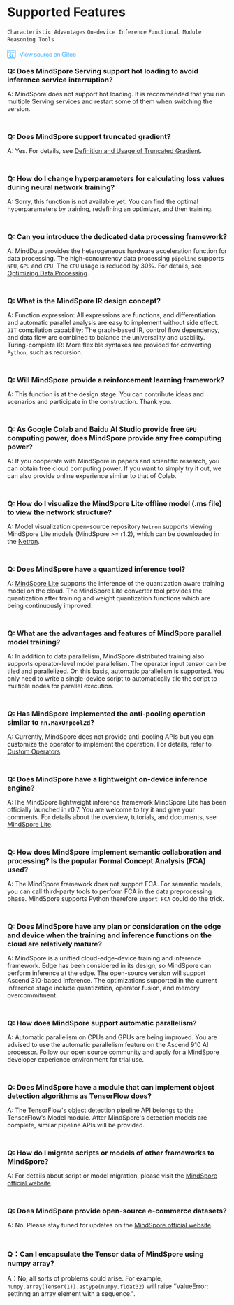 ﻿# Supported Features

`Characteristic Advantages` `On-device Inference` `Functional Module` `Reasoning Tools`

<a href="https://gitee.com/mindspore/docs/blob/r1.2/docs/faq/source_en/supported_features.md" target="_blank"><img src="./_static/logo_source.png"></a>

<font size=3>**Q: Does MindSpore Serving support hot loading to avoid inference service interruption?**</font>

A: MindSpore does not support hot loading. It is recommended that you run multiple Serving services and restart some of them when switching the version.

<br/>

<font size=3>**Q: Does MindSpore support truncated gradient?**</font>

A: Yes. For details, see [Definition and Usage of Truncated Gradient](https://gitee.com/mindspore/mindspore/blob/r1.2/model_zoo/official/nlp/transformer/src/transformer_for_train.py#L35).

<br/>

<font size=3>**Q: How do I change hyperparameters for calculating loss values during neural network training?**</font>

A: Sorry, this function is not available yet. You can find the optimal hyperparameters by training, redefining an optimizer, and then training.

<br/>

<font size=3>**Q: Can you introduce the dedicated data processing framework?**</font>

A: MindData provides the heterogeneous hardware acceleration function for data processing. The high-concurrency data processing `pipeline` supports `NPU`, `GPU` and `CPU`. The `CPU` usage is reduced by 30%. For details, see [Optimizing Data Processing](https://www.mindspore.cn/tutorial/training/en/r1.2/advanced_use/optimize_data_processing.html).

<br/>

<font size=3>**Q: What is the MindSpore IR design concept?**</font>

A: Function expression: All expressions are functions, and differentiation and automatic parallel analysis are easy to implement without side effect. `JIT` compilation capability: The graph-based IR, control flow dependency, and data flow are combined to balance the universality and usability. Turing-complete IR: More flexible syntaxes are provided for converting `Python`, such as recursion.

<br/>

<font size=3>**Q: Will MindSpore provide a reinforcement learning framework?**</font>

A: This function is at the design stage. You can contribute ideas and scenarios and participate in the construction. Thank you.

<br/>

<font size=3>**Q: As Google Colab and Baidu AI Studio provide free `GPU` computing power, does MindSpore provide any free computing power?**</font>

A: If you cooperate with MindSpore in papers and scientific research, you can obtain free cloud computing power. If you want to simply try it out, we can also provide online experience similar to that of Colab.

<br/>

<font size=3>**Q: How do I visualize the MindSpore Lite offline model (.ms file) to view the network structure?**</font>

A: Model visualization open-source repository `Netron` supports viewing MindSpore Lite models (MindSpore >= r1.2), which can be downloaded in the [Netron](https://github.com/lutzroeder/netron).

<br/>

<font size=3>**Q: Does MindSpore have a quantized inference tool?**</font>

A: [MindSpore Lite](https://www.mindspore.cn/lite/en) supports the inference of the quantization aware training model on the cloud. The MindSpore Lite converter tool provides the quantization after training and weight quantization functions which are being continuously improved.

<br/>

<font size=3>**Q: What are the advantages and features of MindSpore parallel model training?**</font>

A: In addition to data parallelism, MindSpore distributed training also supports operator-level model parallelism. The operator input tensor can be tiled and parallelized. On this basis, automatic parallelism is supported. You only need to write a single-device script to automatically tile the script to multiple nodes for parallel execution.

<br/>

<font size=3>**Q: Has MindSpore implemented the anti-pooling operation similar to `nn.MaxUnpool2d`?**</font>

A: Currently, MindSpore does not provide anti-pooling APIs but you can customize the operator to implement the operation. For details, refer to [Custom Operators](https://www.mindspore.cn/tutorial/training/en/r1.2/advanced_use/custom_operator.html).

<br/>

<font size=3>**Q: Does MindSpore have a lightweight on-device inference engine?**</font>

A:The MindSpore lightweight inference framework MindSpore Lite has been officially launched in r0.7. You are welcome to try it and give your comments. For details about the overview, tutorials, and documents, see [MindSpore Lite](https://www.mindspore.cn/lite/en).

<br/>

<font size=3>**Q: How does MindSpore implement semantic collaboration and processing? Is the popular Formal Concept Analysis (FCA) used?**</font>

A: The MindSpore framework does not support FCA. For semantic models, you can call third-party tools to perform FCA in the data preprocessing phase. MindSpore supports Python therefore `import FCA` could do the trick.

<br/>

<font size=3>**Q: Does MindSpore have any plan or consideration on the edge and device when the training and inference functions on the cloud are relatively mature?**</font>

A: MindSpore is a unified cloud-edge-device training and inference framework. Edge has been considered in its design, so MindSpore can perform inference at the edge. The open-source version will support Ascend 310-based inference. The optimizations supported in the current inference stage include quantization, operator fusion, and memory overcommitment.

<br/>

<font size=3>**Q: How does MindSpore support automatic parallelism?**</font>

A: Automatic parallelism on CPUs and GPUs are being improved. You are advised to use the automatic parallelism feature on the Ascend 910 AI processor. Follow our open source community and apply for a MindSpore developer experience environment for trial use.

<br/>

<font size=3>**Q: Does MindSpore have a module that can implement object detection algorithms as TensorFlow does?**</font>

A: The TensorFlow's object detection pipeline API belongs to the TensorFlow's Model module. After MindSpore's detection models are complete, similar pipeline APIs will be provided.

<br/>

<font size=3>**Q: How do I migrate scripts or models of other frameworks to MindSpore?**</font>

A: For details about script or model migration, please visit the [MindSpore official website](https://www.mindspore.cn/tutorial/training/en/r1.2/advanced_use/migrate_3rd_scripts.html).

<br/>

<font size=3>**Q: Does MindSpore provide open-source e-commerce datasets?**</font>

A: No. Please stay tuned for updates on the [MindSpore official website](https://www.mindspore.cn/en).

<br/>

<font size=3>**Q：Can I encapsulate the Tensor data of MindSpore using numpy array?**</font>

A：No, all sorts of problems could arise. For example, `numpy.array(Tensor(1)).astype(numpy.float32)` will raise "ValueError: settinng an array element with a sequence.".
